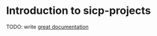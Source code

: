 # Introduction to sicp-projects

TODO: write [great documentation](http://jacobian.org/writing/what-to-write/)
